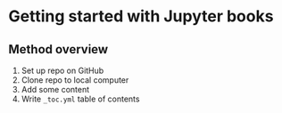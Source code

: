 # Getting started with Jupyter books

## Method overview

1. Set up repo on GitHub
1. Clone repo to local computer
1. Add some content
1. Write `_toc.yml` table of contents

